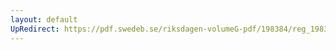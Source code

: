 ```yaml
---
layout: default
UpRedirect: https://pdf.swedeb.se/riksdagen-volumeG-pdf/198384/reg_198384__reg_01/reg_198384__reg_01_0223.pdf
---
```

